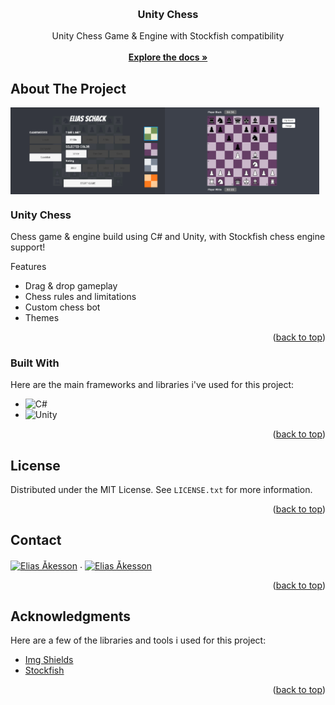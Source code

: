 <a name="readme-top"></a>

<!-- PROJECT LOGO -->
<br />
<div align="center">
  <h3 align="center">Unity Chess</h3>

  <p align="center">
    Unity Chess Game & Engine with Stockfish compatibility
    <br />
    <br />
    <a href="https://github.com/eliasakesson/unity-chess"><strong>Explore the docs »</strong></a>
  </p>
</div>

<!-- ABOUT THE PROJECT -->
## About The Project

<div style="display:flex">
  <img src="public/images/Chess.png" alt="" width="49%" />
  <img src="public/images/board.png" alt="" width="49%" />
</div>

### Unity Chess

Chess game & engine build using C# and Unity, with Stockfish chess engine support! 

Features
* Drag & drop gameplay
* Chess rules and limitations
* Custom chess bot
* Themes

<p align="right">(<a href="#readme-top">back to top</a>)</p>

### Built With

Here are the main frameworks and libraries i've used for this project:

* ![C#][C#]
* ![Unity][Unity]

<p align="right">(<a href="#readme-top">back to top</a>)</p>

<!-- LICENSE -->
## License

Distributed under the MIT License. See `LICENSE.txt` for more information.

<p align="right">(<a href="#readme-top">back to top</a>)</p>



<!-- CONTACT -->
## Contact

<a href="https://www.linkedin.com/in/eliasakesson/" target="blank"><img align="center" src="https://upload.wikimedia.org/wikipedia/commons/thumb/c/ca/LinkedIn_logo_initials.png/800px-LinkedIn_logo_initials.png" alt="Elias Åkesson" height="40" width="40"/></a>
.
<a href="https://github.com/eliasakesson" target="blank"><img align="center" src="https://raw.githubusercontent.com/rahuldkjain/github-profile-readme-generator/master/src/images/icons/Social/github.svg" alt="Elias Åkesson" height="40" width="40" /></a>

<p align="right">(<a href="#readme-top">back to top</a>)</p>



<!-- ACKNOWLEDGMENTS -->
## Acknowledgments

Here are a few of the libraries and tools i used for this project:

* [Img Shields](https://shields.io)
* [Stockfish](https://github.com/official-stockfish/Stockfish)

<p align="right">(<a href="#readme-top">back to top</a>)</p>



<!-- MARKDOWN LINKS & IMAGES -->
[logo]: public/images/logo.png
[product-screenshot]: public/images/home-page.png
[C#]: https://img.shields.io/badge/c%23-%23239120.svg?style=for-the-badge&logo=csharp&logoColor=white
[Unity]: https://img.shields.io/badge/unity-%23000000.svg?style=for-the-badge&logo=unity&logoColor=white
